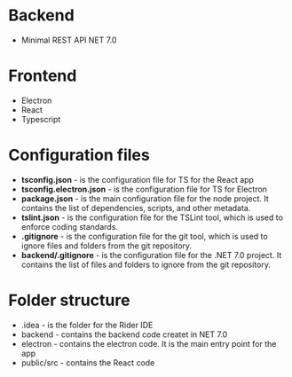 # Backend 
- Minimal REST API NET 7.0

# Frontend
- Electron 
- React
- Typescript 

# Configuration files
- **tsconfig.json** - is the configuration file for TS for the React app 
- **tsconfig.electron.json** - is the configuration file for TS for Electron 
- **package.json** - is the main configuration file for the node project. It contains the list of dependencies, scripts, and other metadata.
- **tslint.json** - is the configuration file for the TSLint tool, which is used to enforce coding standards.
- **.gitignore** - is the configuration file for the git tool, which is used to ignore files and folders from the git repository.
- **backend/.gitignore** - is the configuration file for the .NET 7.0 project. It contains the list of files and folders to ignore from the git repository.

# Folder structure
- .idea - is the folder for the Rider IDE
- backend - contains the backend code createt in NET 7.0
- electron - contains the electron code. It is the main entry point for the app
- public/src - contains the React code
